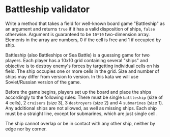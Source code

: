 # Battleship validator
Write a method that takes a field for well-known board game "Battleship" as an argument and returns `true` if it has a valid disposition of ships, `false` otherwise. Argument is guaranteed to be `10*10` two-dimension array. Elements in the array are numbers, 0 if the cell is free and 1 if occupied by ship.

Battleship (also Battleships or Sea Battle) is a guessing game for two players. Each player has a 10x10 grid containing several "ships" and objective is to destroy enemy's forces by targetting individual cells on his field. The ship occupies one or more cells in the grid. Size and number of ships may differ from version to version. In this kata we will use Soviet/Russian version of the game.

Before the game begins, players set up the board and place the ships accordingly to the following rules:
There must be single `battleship` (size of 4 cells), 2 `cruisers` (size 3), 3 `destroyers` (size 2) and 4 `submarines` (size 1). Any additional ships are not allowed, as well as missing ships.
Each ship must be a straight line, except for submarines, which are just single cell.

The ship cannot overlap or be in contact with any other ship, neither by edge nor by corner.
